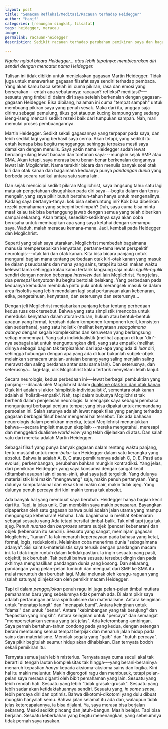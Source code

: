 ```yaml
---
layout: post
title: "Semacam Refleksi/Meditasi/Racauan terhadap Heidegger"
author: "Hanif" 
categories: [renungan singkat, filsafat]
tags: heidegger, meracau
image: 
permalink: racauan-heidegger
description: Sedikit racauan terhadap perubahan pemikiran saya dan bagaimana Heidegger membantu mengubahnya.

---
```


*Ngalor ngidul bicara Heidegger... atau lebih tepatnya: membicarakan diri sendiri dengan mencatut nama Heidegger.*<!--more-->

Tulisan ini tidak dibikin untuk menjelaskan gagasan Martin Heidegger. Tidak juga untuk menawarkan gagasan filsafat saya sendiri terhadap pembaca. Yang akan kamu baca setelah ini cuma pikiran, rasa dan emosi yang berserakan---entah apa sebutannya: racauan? refleksi? meditasi?---sesuatu yang timbul di dalam diri saya setelah berkenalan dengan gagasan-gagasan Heidegger. Bisa dibilang, halaman ini cuma "tempat sampah" untuk membuang pikiran saya yang penuh sesak. Maka dari itu, anggap saja dirimu sebagai pemulung, tikus got ataupun kucing kampung yang sedang iseng-iseng mencari sedikit rezeki baik dari tumpukan sampah. Nah, mari memulai proses pembuangannya. 

Martin Heidegger. Sedikit sekali gagasannya yang terpapar pada saya, dan lebih sedikit lagi yang berhasil saya cerna. Akan tetapi, yang sedikit itu entah kenapa bisa begitu mengganggu sehingga terpaksa mesti saya damaikan dengan menulis. Saya yakin nama Heidegger sudah lewat berulang-ulang lewat bacaan dan tontonan saya---mungkin sejak SMP atau SMA. Akan tetapi, saya merasa baru benar-benar berkenalan dengannya lewat Iain Mcgilchrist. Nama terakhir bicara dan menulis banyak soal otak kiri dan otak kanan dan bagaimana keduanya punya *pandangan dunia* yang berbeda secara radikal antara satu sama lain. 

Dan sejak mencicipi sedikit pikiran Mcgilchrist, saya langsung tahu: satu lagi mata air pengetahuan disuguhkan pada diri saya---begitu dalam dan terus mengalir, yang saya pikir butuh bertahun-tahun hanya untuk mengenalinya. Kadang saya bertanya-tanya: kok bisa seberuntung ini? Kok bisa diberikan rezeki pemahaman yang sebegini berlimpah? Duh, saya cuma bisa minta maaf kalau tak bisa bertanggung jawab dengan semua yang telah diberikan sampai sekarang. Akan tetapi, sesedikit-sedikitnya saya akan coba berusaha untuk membagikan apa yang saya ketahui dengan semampu saya. Waduh, malah meracau kemana-mana. Jadi, kembali pada Heidegger dan Mcgilchrist. 

Seperti yang telah saya utarakan, Mcgilchrist membedah bagaimana manusia mempersepsikan kenyataan, pertama-tama lewat perspektif neurologis---otak kiri dan otak kanan. Kita bisa bicara panjang untuk mengurai bagian mana tentang perbedaan otak kiri-otak kanan yang masuk ke dalam pseudosains dan mana yang sains, tetapi itu bakal makan waktu kelewat lama sehingga kalau kamu tertarik langsung saja mulai *ngulik-ngulik* sendiri dengan nonton beberapa [*interview* dari Iain Mcgilchrist](https://youtu.be/M-SgOwc6Pe4?feature=shared). Yang jelas, dua *persepsi kenyataan* itu begitu bertolak belakang. Yang perbedaan pada keduanya kemudian membuka pintu pula untuk merangsek masuk ke dalam area fisolofis yang lebih mendalam lagi soal pertanyaan akan kebenaran, etika, pengetahuan, kenyataan, dan seterusnya dan seterusnya...

Dengan jeli Mcgilchrist menjabarkan panjang lebar tentang perbedaan kedua ruas otak tersebut. Bahwa yang satu simplistik (mencoba untuk mereduksi kenyataan dalam aturan-aturan, hukum atau bentuk-bentuk apapun yang formal, terpisah dalam komponen-komponen kecil, konsisten dan sederhana), yang satu holistik (melihat kenyataan *sebagaimana adanya* dengan segala kompleksitas dan keruwetan yang berlangsung setiap momennya). Yang satu individualistik (melihat apapun di luar 'diri'-nya sebagai alat untuk menguntungkan diri), yang satu empatik (melihat dirinya sebagai bagian tak terpisahkan dari apa-apa yang ada di *luar* diri, sehingga hubungan dengan apa yang ada di luar bukanlah subjek-objek melainkan semacam untaian-untaian benang yang saling menjalin saling merawat dan saling berdansa antar satu sama lain). Dan seterusnya, dan seterusnya... lagi-lagi, ulik Mcgilchrist kalau tertarik menyelami lebih lanjut. 

Secara neurologis, kedua perbedaan ini---lewat berbagai pembuktian yang panjang---dilacak oleh Mcgilchrist dalam [dualisme otak kiri dan otak kanan](https://youtu.be/x6vlnHUNTh8?feature=shared). Otak kiri adalah si aktor 'simplistik-individualistik', sementara otak kanan adalah si 'holistik-empatik'. Nah, tapi dalam bukunya Mcgilchrist tak berhenti dalam penjelasan neurologis. Ia mengajak saya sebagai pembaca mengunjungi berbagai penjuru tempat yang bisa dipakai untuk memandang persoalan ini. Salah satunya adalah lewat napak tilas yang panjang terhadap gagasan berbagai filsuf besar mengenai hal tersebut. Tak ada bahasan neuorologis dalam pemikiran mereka, tetapi  Mcgilchrist menunjukkan bahwa---secara implisit maupun eksplisit---mereka mengetahui, meresapi dan menggeluti dualisme *world view* yang telah dijelaskan di atas. Dan salah satu dari mereka adalah Martin Heidegger.  

Sebagai filsuf yang punya banyak gagasan dalam rentang waktu panjang, tentu mustahil untuk mem-*beku*-kan Heidegger dalam satu kerangka yang absolut. Bahwa ia adalah A, B, C atau pemikirannya adalah C, D, E. Pasti ada evolusi, perkembangan, perubahan bahkan mungkin kontradiksi. Yang jelas, dari pemikiran Heidegger yang saya konsumsi dengan sangat kecil (ditambah asupan lain di sana-sini), akal saya jadi tergelitik. Yang dulunya materialistik kini makin "mengawang" saja, makin penuh pertanyaan. Yang dulunya komputasional dan eksak kini makin cair, makin tidak ajeg. Yang dulunya penuh percaya diri kini makin terasa tak absolut. 

Ada banyak hal yang membuat saya berubah. Heidegger hanya bagian kecil dari itu. Tapi, ia jelas unik. Dan membikin saya makin penasaran. Bayangkan dipaparkan oleh satu gagasan bahwa puisi adalah jalan utama yang mampu mengungkap kebenaran! Hahaha. Lalu bagaimana ia melihat Kebenaran sebagai sesuatu yang Ada tetapi bersifat timbal-balik. Tak nihil tapi juga tak ajeg. Penuh *nuansa* dan *berproses* antara subjek (pencari kebenaran) dan objek (kebenaran itu sendiri). Sesuatu yang sangat, meminjam gagasan Mcgilchrist, "kanan". Ia tak menaruh kepercayaan pada bahasa yang ketat, formal, logis, reduksionis. Melainkan coba menerima dunia "sebagaimana adanya". Sisi saintis-materialistis saya terusik dengan pandangan macam ini. Ia tidak ingin runtuh dalam ketidakpastian. Ia ingin sesuatu yang pasti, objektif, tak berubah. Tak peduli bahwa sesuatu tersebut dingin dan pada akhirnya menghasilkan pandangan dunia yang kosong. Dan sekarang, pandangan yang pelan-pelan tumbuh dan menguat dari SMP ke SMA itu mulai meruntuh dan berubah lagi. Mulai melunak oleh keragu-raguan yang (salah satunya) diinjeksikan oleh pemikir macam Heidegger. 

Tapi di dalam *penggojlokan* penuh ragu ini juga pelan-pelan timbul mutiara pemahaman baru yang sebelumnya tidak pernah ada. Di alam pikir saya adalah pertarungan antara spiritualisme dan materialisme. Antara keinginan untuk "menatap langit" dan "menapak bumi". Antara keinginan untuk "damai" dan untuk "benar". Antara "kebimbangan yang tak berujung" dan "kepastian yang ringkih". Antara keinginan untuk "percaya" dan semangat "mempersetankan semua yang tak jelas". Ada keterombang-ambingan. Saya pernah bertahun-tahun condong pada yang kedua, dengan setengah berani membuang semua tempat berpijak dan menaruh jalan hidup pada sains dan materialisme. Menolak segala yang "gaib" dan "butuh percaya". Saya pikir begitulah seumur hidup akan dihabiskan. Dan ternyata bodoh sekali pemikiran itu.

Ternyata semua jauh lebih misterius. Ternyata saya cuma secuil akal tak berarti di tengah lautan kompleksitas tak hingga---yang berani-beraninya menaruh kepastian *hanya* kepada aksioma-aksioma sains dan logika. Kini hal itu makin meluntur. Makin digerogoti ragu dan membusuk, tetapi pelan-pelan saya merasa diganti oleh bibit pemahaman yang lain. Sesuatu yang lebih rendah hati. Sesuatu yang lebih "tidak grasak-grusuk". Sesuatu yang lebih sadar akan ketidaktahuannya sendiri. Sesuatu yang, *in some sense*, lebih percaya diri dan optimis. Bahwa dikotomi-dikotomi yang dulu dibuat mungkin hanyalah semu. Bahwa jalan selamat itu ada dan, walaupun tidak jelas ketercapaiannya, ia bisa dijalani. Ya, saya merasa bisa berjalan sekarang. Meski sedikit pincang dan jatuh-bangun. Masih belajar. Tapi bisa berjalan. Sesuatu keberkahan yang begitu menenangkan, yang sebelumnya tidak pernah saya rasakan. 